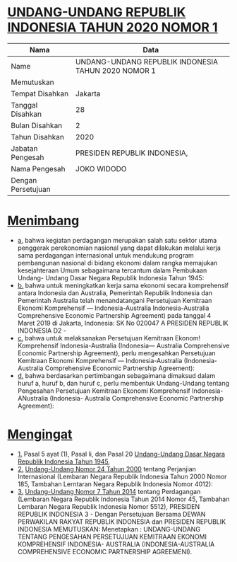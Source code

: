 # [UNDANG-UNDANG REPUBLIK INDONESIA TAHUN 2020 NOMOR 1](http://example.org/legal/document/uu/2020/1)

| Nama | Data |
| ------ | ----- |
|Name|UNDANG-UNDANG REPUBLIK INDONESIA TAHUN 2020 NOMOR 1|
|Memutuskan||
|Tempat Disahkan|Jakarta|
|Tanggal Disahkan|28|
|Bulan Disahkan|2|
|Tahun Disahkan|2020|
|Jabatan Pengesah|PRESIDEN REPUBLIK INDONESIA,|
|Nama Pengesah|JOKO WIDODO|
|Dengan Persetujuan||
# [Menimbang](http://example.org/legal/document/uu/2020/1/menimbang)

* [a.](http://example.org/legal/document/uu/2020/1/menimbang/point/a) bahwa kegiatan perdagangan merupakan salah satu sektor utama penggerak perekonomian nasional yang dapat dilakukan melalui kerja sama perdagangan internasional untuk mendukung program pembangunan nasional di bidang ekonomi dalam rangka memajukan kesejahteraan Umum sebagaimana tercantum dalam Pembukaan Undang- Undang Dasar Negara Republik Indonesia Tahun 1945:
* [b.](http://example.org/legal/document/uu/2020/1/menimbang/point/b) bahwa untuk meningkatkan kerja sama ekonomi secara komprehensif antara Indonesia dan Australia, Pemerintah Republik Indonesia dan Pemerintah Australia telah menandatangani Persetujuan Kemitraan Ekonomi Komprehensif — Indonesia-Australia Indonesia-Australia Comprehensive Economic Partnership Agreement) pada tanggal 4 Maret 2019 di Jakarta, Indonesia: SK No 020047 A PRESIDEN REPUBLIK INDONESIA D2 -
* [c.](http://example.org/legal/document/uu/2020/1/menimbang/point/c) bahwa untuk melaksanakan Persetujuan Kemitraan Ekonom! Komprehensif Indonesia-Australia (Indonesia— Australia Comprehensive Economic Partnership Agreement), perlu mengesahkan Persetujuan Kemitraan Ekonomi Komprehensif — Indonesia-Australia (Indonesia-Australia Comprehensive Economic Partnership Agreement):
* [d.](http://example.org/legal/document/uu/2020/1/menimbang/point/d) bahwa berdasarkan pertimbangan sebagaimana dimaksud dalam huruf a, huruf b, dan huruf c, perlu membentuk Undang-Undang tentang Pengesahan Persetujuan Kemitraan Ekonomi Komprehensif Indonesia-ANustralia (Indonesia- Australia Comprehensive Economic Partnership Agreement):
# [Mengingat](http://example.org/legal/document/uu/2020/1/mengingat)

* [1.](http://example.org/legal/document/uu/2020/1/mengingat/point/0001) Pasal 5 ayat (1), Pasal li, dan Pasal 20 [Undang-Undang Dasar Negara Republik Indonesia Tahun 1945](http://example.org/legal/document/uu),
* [2.](http://example.org/legal/document/uu/2020/1/mengingat/point/0002) [Undang-Undang Nomor 24 Tahun 2000](http://example.org/legal/document/uu/2000/24) tentang Perjanjian Internasional (Lembaran Negara Republik Indonesia Tahun 2000 Nomor 185, Tambahan Lerntaran Negara Republik Indonesia Nomor 4012):
* [3.](http://example.org/legal/document/uu/2020/1/mengingat/point/0003) [Undang-Undang Nomor 7 Tahun 2014](http://example.org/legal/document/uu/2014/7) tentang Perdagangan (Lembaran Negara Republik Indonesia Tahun 2014 Nomor 45, Tambahan Lembaran Negara Republik Indonesia Nomor 5512), PRESIDEN REPUBLIK INDONESIA 3 - Dengan Persetujuan Bersama DEWAN PERWAKILAN RAKYAT REPUBLIK INDONESIA dan PRESIDEN REPUBLIK INDONESIA MEMUTUSKAN: Menetapkan : UNDANG-UNDANG TENTANG PENGESAHAN PERSETUJUAN KEMITRAAN EKONOMI KOMPREHENSIF INDONESIA- AUSTRALIA (INDONESIA-AUSTRALIA COMPREHENSIVE ECONOMIC PARTNERSHIP AGREEMENI).